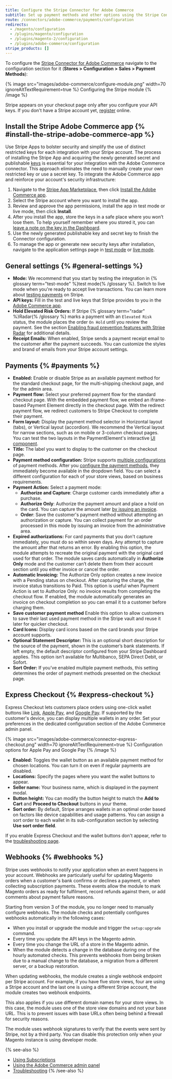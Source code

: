 ```yaml
---
title: Configure the Stripe Connector for Adobe Commerce
subtitle: Set up payment methods and other options using the Stripe Connector for Adobe Commerce.
route: /connectors/adobe-commerce/payments/configuration
redirects:
  - /magento/configuration
  - /plugins/magento/configuration
  - /plugins/magento-2/configuration
  - /plugins/adobe-commerce/configuration
stripe_products: []
---
```


To configure the [Stripe Connector for Adobe Commerce](/connectors/adobe-commerce/payments) navigate to the configuration section for it (**Stores > Configuration > Sales > Payment Methods**):

{% image
   src="images/adobe-commerce/configure-module.png"
   width=70
   ignoreAltTextRequirement=true %}
Configuring the Stripe module
{% /image %}

Stripe appears on your checkout page only after you configure your API keys. If you don't have a Stripe account yet, [register](https://dashboard.stripe.com/register) online.

## Install the Stripe Adobe Commerce app {% #install-the-stripe-adobe-commerce-app %}

Use Stripe Apps to bolster security and simplify the use of distinct restricted keys for each integration with your Stripe account. The process of installing the Stripe App and acquiring the newly generated secret and publishable [keys](/keys) is essential for your integration with the Adobe Commerce connector. This approach eliminates the need to manually create your own restricted key or use a secret key. To integrate the Adobe Commerce app and reinforce your account's security infrastructure:

1. Navigate to the [Stripe App Marketplace](https://marketplace.stripe.com/), then click [Install the Adobe Commerce app](https://marketplace.stripe.com/apps/install/link/com.stripe.AdobeCommerce).
1. Select the Stripe account where you want to install the app.
1. Review and approve the app permissions, install the app in test mode or live mode, then click **Install**.
1. After you install the app, store the keys in a safe place where you won’t lose them. To help yourself remember where you stored it, you can [leave a note on the key in the Dashboard](/keys#reveal-an-api-secret-key-live-mode).
1. Use the newly generated publishable key and secret key to finish the Connector configuration.
1. To manage the app or generate new security keys after installation, navigate to the application settings page in [test mode](https://dashboard.stripe.com/test/settings/apps/com.stripe.AdobeCommerce) or [live mode](https://dashboard.stripe.com/settings/apps/com.stripe.AdobeCommerce).

## General settings {% #general-settings %}

- **Mode:** We recommend that you start by testing the integration in {% glossary term="test-mode" %}test mode{% /glossary %}. Switch to live mode when you're ready to accept live transactions. You can learn more about [testing payments](/testing) on Stripe.
- **API keys:** Fill in the test and live keys that Stripe provides to you in the [Adobe Commerce app](https://dashboard.stripe.com/test/settings/apps/com.stripe.AdobeCommerce).
- **Hold Elevated Risk Orders:** If Stripe {% glossary term="radar" %}Radar{% /glossary %} marks a payment with an `Elevated Risk` status, the module places the order `On Hold` until you review the payment. See the section [Enabling fraud prevention features with Stripe Radar](/connectors/adobe-commerce/payments#radar) for additional details.
- **Receipt Emails:** When enabled, Stripe sends a payment receipt email to the customer after the payment succeeds. You can customize the styles and brand of emails from your Stripe account settings.

## Payments {% #payments %}

- **Enabled:** Enable or disable Stripe as an available payment method for the standard checkout page, for the multi-shipping checkout page, and for the admin area.
- **Payment flow:** Select your preferred payment flow for the standard checkout page. With the embedded payment flow, we embed an iframe-based Payment Element directly in the checkout page. With the redirect payment flow, we redirect customers to Stripe Checkout to complete their payment.
- **Form layout:** Display the payment method selector in Horizontal layout (tabs), or Vertical layout (accordion). We recommend the Vertical layout for narrow sections, such as on mobile or 3-column checkout pages. You can test the two layouts in the PaymentElement's interactive [UI component](/payments/payment-element).
- **Title:** The label you want to display to the customer on the checkout page.
- **Payment method configuration:** Stripe supports [multiple configurations](/payments/payment-method-configurations) of payment methods. After you [configure the payment methods](https://dashboard.stripe.com/settings/payment_methods), they immediately become available in the dropdown field. You can select a different configuration for each of your store views, based on business requirements.
- **Payment Action:** Select a payment mode:
  - **Authorize and Capture**: Charge customer cards immediately after a purchase.
  - **Authorize Only**: Authorize the payment amount and place a hold on the card. You can capture the amount later [by issuing an invoice](/connectors/adobe-commerce/payments/admin#capturing-later).
  - **Order**: Save the customer's payment method without attempting an authorization or capture. You can collect payment for an order processed in this mode by issuing an invoice from the administrative area.
- **Expired authorizations:** For card payments that you don't capture immediately, you must do so within seven days. Any attempt to capture the amount after that returns an error. By enabling this option, the module attempts to recreate the original payment with the original card used for that order. The module saves cards automatically in **Authorize Only** mode and the customer can’t delete them from their account section until you either invoice or cancel the order.
- **Automatic Invoicing:** The Authorize Only option creates a new invoice with a Pending status on checkout. After capturing the charge, the invoice status transitions to Paid. This option is useful when Payment Action is set to Authorize Only: no invoice results from completing the checkout flow. If enabled, the module automatically generates an invoice on checkout completion so you can email it to a customer before charging them.
- **Save customer payment method** Enable this option to allow customers to save their last used payment method in the Stripe vault and reuse it later for quicker checkout.
- **Card Icons:** Display card icons based on the card brands your Stripe account supports.
- **Optional Statement Descriptor:** This is an optional short description for the source of the payment, shown in the customer’s bank statements. If left empty, the default descriptor configured from your Stripe Dashboard applies. This option isn’t available for Multibanco, SEPA Direct Debit, or Sofort.
- **Sort Order:** If you’ve enabled multiple payment methods, this setting determines the order of payment methods presented on the checkout page.

## Express Checkout {% #express-checkout %}

Express Checkout lets customers place orders using one-click wallet buttons like [Link](/payments/link), [Apple Pay](/apple-pay), and [Google Pay](/google-pay). If supported by the customer's device, you can display multiple wallets in any order. Set your preferences in the dedicated configuration section of the Adobe Commerce admin panel.

{% image
   src="images/adobe-commerce/connector-express-checkout.png"
   width=70
   ignoreAltTextRequirement=true %}
Configuration options for Apple Pay and Google Pay
{% /image %}

- **Enabled:** Toggles the wallet button as an available payment method for chosen locations. You can turn it on even if regular payments are disabled.
- **Locations:** Specify the pages where you want the wallet buttons to appear.
- **Seller name:** Your business name, which is displayed in the payment modal.
- **Button height:** You can modify the button height to match the **Add to Cart** and **Proceed to Checkout** buttons in your theme.
- **Sort order:** By default, Stripe arranges wallets in an optimal order based on factors like device capabilities and usage patterns. You can assign a sort order to each wallet in its sub-configuration section by selecting **Use sort order field**.

If you enable Express Checkout and the wallet buttons don't appear, refer to the [troubleshooting page](/connectors/adobe-commerce/payments/troubleshooting#wallet-button).

## Webhooks {% #webhooks %}

Stripe uses webhooks to notify your application when an event happens in your account. Webhooks are particularly useful for updating Magento orders when a customer's bank confirms or declines a payment, or when collecting subscription payments. These events allow the module to mark Magento orders as ready for fulfilment, record refunds against them, or add comments about payment failure reasons.

Starting from version 3 of the module, you no longer need to manually configure webhooks. The module checks and potentially configures webhooks automatically in the following cases:

- When you install or upgrade the module and trigger the `setup:upgrade` command.
- Every time you update the API keys in the Magento admin.
- Every time you change the URL of a store in the Magento admin.
- When the module detects a change in the database during one of the hourly automated checks. This prevents webhooks from being broken due to a manual change to the database, a migration from a different server, or a backup restoration.

When updating webhooks, the module creates a single webhook endpoint per Stripe account. For example, if you have five store views, four are using a Stripe account and the last one is using a different Stripe account, the module creates two webhook endpoints.

This also applies if you use different domain names for your store views. In this case, the module uses one of the store view domains and not your base URL. This is to prevent issues with base URLs often being behind a firewall for security reasons.

The module uses webhook signatures to verify that the events were sent by Stripe, not by a third party. You can disable this protection only when your Magento instance is using developer mode.

{% see-also %}
- [Using Subscriptions](/connectors/adobe-commerce/payments/subscriptions)
- [Using the Adobe Commerce admin panel](/connectors/adobe-commerce/payments/admin)
- [Troubleshooting](/connectors/adobe-commerce/payments/troubleshooting)
{% /see-also %}
